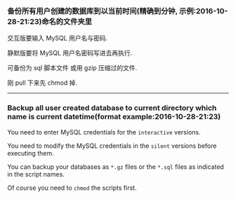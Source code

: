 ### 备份所有用户创建的数据库到以当前时间(精确到分钟, 示例:2016-10-28-21:23)命名的文件夹里 

交互版要输入 MySQL 用户名与密码.

静默版要将 MySQL 用户名密码写进去再执行.

可备份为 sql 脚本文件 或用 gzip 压缩过的文件.

刚 pull 下来先 chmod 掉.

---

### Backup all user created database to current directory which name is current datetime(format example:2016-10-28-21:23)

You need to enter MySQL credentials for the `interactive` versions.

You need to modify the MySQL credentials in the `silent` versions before executing them. 

You can backup your databases as `*.gz` files or the `*.sql` files as indicated in the script names.

Of course you need to `chmod` the scripts first.


